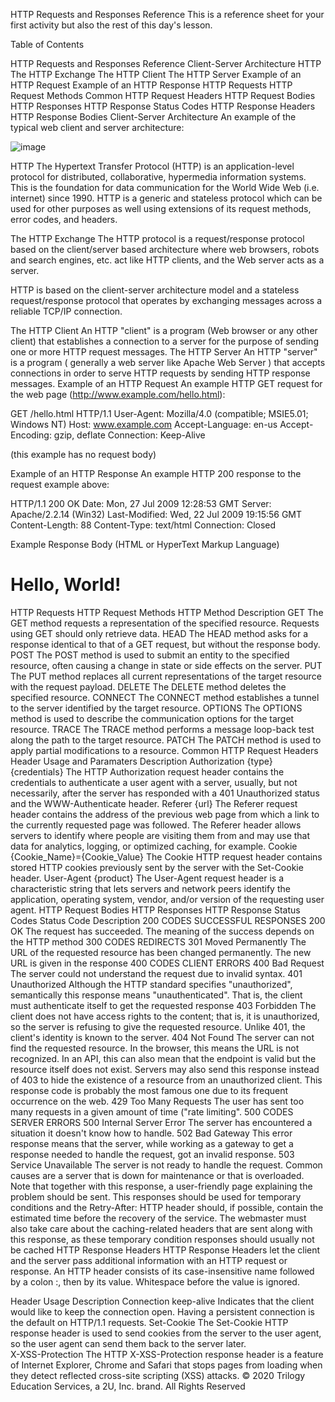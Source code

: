 HTTP Requests and Responses Reference
This is a reference sheet for your first activity but also the rest of this day's lesson.

Table of Contents

HTTP Requests and Responses Reference
Client-Server Architecture
HTTP
The HTTP Exchange
The HTTP Client
The HTTP Server
Example of an HTTP Request
Example of an HTTP Response
HTTP Requests
HTTP Request Methods
Common HTTP Request Headers
HTTP Request Bodies
HTTP Responses
HTTP Response Status Codes
HTTP Response Headers
HTTP Response Bodies
Client-Server Architecture
An example of the typical web client and server architecture:

![image](https://user-images.githubusercontent.com/93474690/146690555-c9762102-0456-46c4-ba02-4a18a36cbeff.png)

HTTP
The Hypertext Transfer Protocol (HTTP) is an application-level protocol for distributed, collaborative, hypermedia information systems. This is the foundation for data communication for the World Wide Web (i.e. internet) since 1990. HTTP is a generic and stateless protocol which can be used for other purposes as well using extensions of its request methods, error codes, and headers.

The HTTP Exchange
The HTTP protocol is a request/response protocol based on the client/server based architecture where web browsers, robots and search engines, etc. act like HTTP clients, and the Web server acts as a server.

HTTP is based on the client-server architecture model and a stateless request/response protocol that operates by exchanging messages across a reliable TCP/IP connection.

The HTTP Client
An HTTP "client" is a program (Web browser or any other client) that establishes a connection to a server for the purpose of sending one or more HTTP request messages.
The HTTP Server
An HTTP "server" is a program ( generally a web server like Apache Web Server ) that accepts connections in order to serve HTTP requests by sending HTTP response messages.
Example of an HTTP Request
An example HTTP GET request for the web page (http://www.example.com/hello.html):

GET /hello.html HTTP/1.1
User-Agent: Mozilla/4.0 (compatible; MSIE5.01; Windows NT)
Host: www.example.com
Accept-Language: en-us
Accept-Encoding: gzip, deflate
Connection: Keep-Alive

(this example has no request body)

Example of an HTTP Response
An example HTTP 200 response to the request example above:

HTTP/1.1 200 OK
Date: Mon, 27 Jul 2009 12:28:53 GMT
Server: Apache/2.2.14 (Win32)
Last-Modified: Wed, 22 Jul 2009 19:15:56 GMT
Content-Length: 88
Content-Type: text/html
Connection: Closed

Example Response Body (HTML or HyperText Markup Language)

<html>
    <body>
    <h1>Hello, World!</h1>
    </body>
</html>
HTTP Requests
HTTP Request Methods
HTTP Method	Description
GET	The GET method requests a representation of the specified resource. Requests using GET should only retrieve data.
HEAD	The HEAD method asks for a response identical to that of a GET request, but without the response body.
POST	The POST method is used to submit an entity to the specified resource, often causing a change in state or side effects on the server.
PUT	The PUT method replaces all current representations of the target resource with the request payload.
DELETE	The DELETE method deletes the specified resource.
CONNECT	The CONNECT method establishes a tunnel to the server identified by the target resource.
OPTIONS	The OPTIONS method is used to describe the communication options for the target resource.
TRACE	The TRACE method performs a message loop-back test along the path to the target resource.
PATCH	The PATCH method is used to apply partial modifications to a resource.
Common HTTP Request Headers
Header	Usage and Paramaters	Description
Authorization	{type} {credentials}	The HTTP Authorization request header contains the credentials to authenticate a user agent with a server, usually, but not necessarily, after the server has responded with a 401 Unauthorized status and the WWW-Authenticate header.
Referer	{url}	The Referer request header contains the address of the previous web page from which a link to the currently requested page was followed. The Referer header allows servers to identify where people are visiting them from and may use that data for analytics, logging, or optimized caching, for example.
Cookie	{Cookie_Name}={Cookie_Value}	The Cookie HTTP request header contains stored HTTP cookies previously sent by the server with the Set-Cookie header.
User-Agent	{product}	The User-Agent request header is a characteristic string that lets servers and network peers identify the application, operating system, vendor, and/or version of the requesting user agent.
HTTP Request Bodies
HTTP Responses
HTTP Response Status Codes
Status Code	Description
200 CODES	SUCCESSFUL RESPONSES
200 OK	The request has succeeded. The meaning of the success depends on the HTTP method
300 CODES	REDIRECTS
301 Moved Permanently	The URL of the requested resource has been changed permanently. The new URL is given in the response
400 CODES	CLIENT ERRORS
400 Bad Request	The server could not understand the request due to invalid syntax.
401 Unauthorized	Although the HTTP standard specifies "unauthorized", semantically this response means "unauthenticated". That is, the client must authenticate itself to get the requested response
403 Forbidden	The client does not have access rights to the content; that is, it is unauthorized, so the server is refusing to give the requested resource. Unlike 401, the client's identity is known to the server.
404 Not Found	The server can not find the requested resource. In the browser, this means the URL is not recognized. In an API, this can also mean that the endpoint is valid but the resource itself does not exist. Servers may also send this response instead of 403 to hide the existence of a resource from an unauthorized client. This response code is probably the most famous one due to its frequent occurrence on the web.
429 Too Many Requests	The user has sent too many requests in a given amount of time ("rate limiting".
500 CODES	SERVER ERRORS
500 Internal Server Error	The server has encountered a situation it doesn't know how to handle.
502 Bad Gateway	This error response means that the server, while working as a gateway to get a response needed to handle the request, got an invalid response.
503 Service Unavailable	The server is not ready to handle the request. Common causes are a server that is down for maintenance or that is overloaded. Note that together with this response, a user-friendly page explaining the problem should be sent. This responses should be used for temporary conditions and the Retry-After: HTTP header should, if possible, contain the estimated time before the recovery of the service. The webmaster must also take care about the caching-related headers that are sent along with this response, as these temporary condition responses should usually not be cached
HTTP Response Headers
HTTP Response Headers let the client and the server pass additional information with an HTTP request or response. An HTTP header consists of its case-insensitive name followed by a colon :, then by its value. Whitespace before the value is ignored.

Header	Usage	Description
Connection	keep-alive	Indicates that the client would like to keep the connection open. Having a persistent connection is the default on HTTP/1.1 requests.
Set-Cookie	The Set-Cookie HTTP response header is used to send cookies from the server to the user agent, so the user agent can send them back to the server later.	
X-XSS-Protection	The HTTP X-XSS-Protection response header is a feature of Internet Explorer, Chrome and Safari that stops pages from loading when they detect reflected cross-site scripting (XSS) attacks.	
© 2020 Trilogy Education Services, a 2U, Inc. brand. All Rights Reserved
